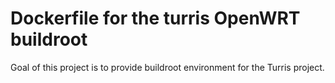# Dockerfile for the turris OpenWRT buildroot
Goal of this project is to provide buildroot environment for the Turris project.
